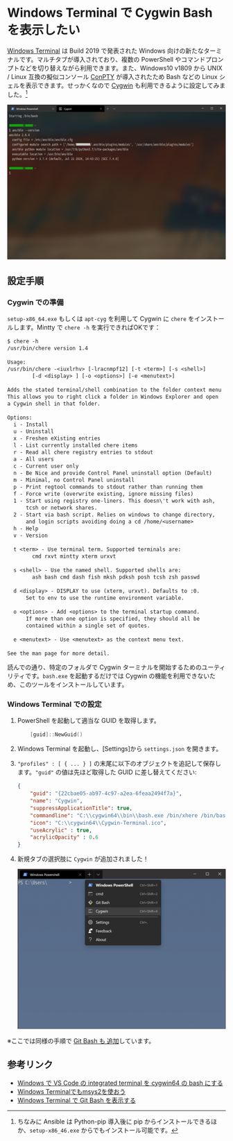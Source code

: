 # Windows Terminal で Cygwin Bash を表示したい

[Windows Terminal](https://github.com/microsoft/terminal) は Build 2019 で発表された Windows 向けの新たなターミナルです。マルチタブが導入されており、複数の PowerShell やコマンドプロンプトなどを切り替えながら利用できます。また、Windows10 v1809 から UNIX / Linux 互換の擬似コンソール [ConPTY](https://devblogs.microsoft.com/commandline/windows-command-line-introducing-the-windows-pseudo-console-conpty/) が導入されたため Bash などの Linux シェルを表示できます。せっかくなので [Cygwin](https://www.cygwin.com/) も利用できるように設定してみました。[^1]

![cygwin-bash-on-windows-terminal.png](img/704187aa-f392-b960-ca5c-0795483bce6a.png)

[^1]: ちなみに Ansible は Python-pip 導入後に pip からインストールできるほか、`setup-x86_46.exe` からでもインストール可能です。

## 設定手順

### Cygwin での準備

`setup-x86_64.exe` もしくは `apt-cyg` を利用して Cygwin に `chere` をインストールします。Mintty で `chere -h` を実行できればOKです：

```shell
$ chere -h
/usr/bin/chere version 1.4

Usage:
/usr/bin/chere -<iuxlrhv> [-lracnmpf12] [-t <term>] [-s <shell>]
        [-d <display> ] [-o <options>] [-e <menutext>]

Adds the stated terminal/shell combination to the folder context menu
This allows you to right click a folder in Windows Explorer and open
a Cygwin shell in that folder.

Options:
  i - Install
  u - Uninstall
  x - Freshen eXisting entries
  l - List currently installed chere items
  r - Read all chere registry entries to stdout
  a - All users
  c - Current user only
  n - Be Nice and provide Control Panel uninstall option (Default)
  m - Minimal, no Control Panel uninstall
  p - Print regtool commands to stdout rather than running them
  f - Force write (overwrite existing, ignore missing files)
  1 - Start using registry one-liners. This doesn\'t work with ash,
      tcsh or network shares.
  2 - Start via bash script. Relies on windows to change directory,
      and login scripts avoiding doing a cd /home/<username>
  h - Help
  v - Version

  t <term> - Use terminal term. Supported terminals are:
        cmd rxvt mintty xterm urxvt

  s <shell> - Use the named shell. Supported shells are:
        ash bash cmd dash fish mksh pdksh posh tcsh zsh passwd

  d <display> - DISPLAY to use (xterm, urxvt). Defaults to :0.
      Set to env to use the runtime environment variable.

  o <options> - Add <options> to the terminal startup command.
      If more than one option is specified, they should all be
      contained within a single set of quotes.

  e <menutext> - Use <menutext> as the context menu text.

See the man page for more detail.
```

読んでの通り、特定のフォルダで Cygwin ターミナルを開始するためのユーティリティです。`bash.exe` を起動するだけでは Cygwin の機能を利用できないため、このツールをインストールしています。

### Windows Terminal での設定

1. PowerShell を起動して適当な GUID を取得します。

    ```powershell
        [guid]::NewGuid()
    ```

2. Windows Terminal を起動し、[Settings]から `settings.json` を開きます。
3. `"profiles" : [ { ... } ]` の末尾に以下のオブジェクトを追記して保存します。`"guid"` の値は先ほど取得した GUID に差し替えてください:

    ```json:profiles.json
    {
        "guid": "{22cbae05-ab97-4c97-a2ea-6feaa2494f7a}",
        "name": "Cygwin",
        "suppressApplicationTitle": true,
        "commandline": "C:\\cygwin64\\bin\\bash.exe /bin/xhere /bin/bash ~",
        "icon": "C:\\cygwin64\\Cygwin-Terminal.ico",
        "useAcrylic" : true,
        "acrylicOpacity" : 0.6
    }
    ```

4. 新規タブの選択肢に `Cygwin` が追加されました！

    ![cygwin-bash-added-selection.png](img/22c70121-e4ba-331f-f0fe-4972ad4b1dbf.png)

※ここでは同様の手順で [Git Bash も 追加](https://qiita.com/yokra9/items/bdd0882268b308cf22ca)しています。

## 参考リンク

* [Windows で VS Code の integrated terminal を cygwin64 の bash にする](http://dynamicsoar.hatenablog.com/entry/2018/09/02/065456)
* [Windows Terminalでもmsys2を使おう](https://qiita.com/yumetodo/items/4aa03d1eb3d887bca1a8)
* [Windows Terminal で Git Bash を表示する](https://qiita.com/yokra9/items/bdd0882268b308cf22ca)

